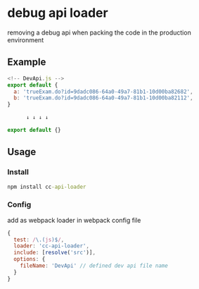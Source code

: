 # debug api loader

removing a debug api when packing the code in the production environment

##  Example
```javascript
<!-- DevApi.js -->
export default {
  a: 'trueExam.do?id=9dadc086-64a0-49a7-81b1-10d00ba82682',
  b: 'trueExam.do?id=9dadc086-64a0-49a7-81b1-10d00ba82112',  
}

      ↓ ↓ ↓ ↓

export default {}
```

##  Usage

### Install
```cmd
npm install cc-api-loader
```

### Config
add as webpack loader in webpack config file
```javascript
{
  test: /\.(js)$/,
  loader: 'cc-api-loader',
  include: [resolve('src')],
  options: {
    fileName: 'DevApi' // defined dev api file name
  }
}
```